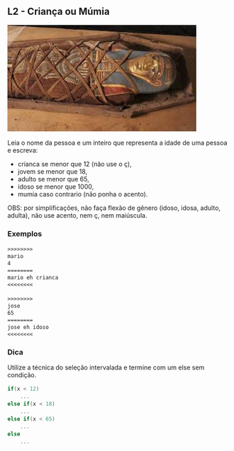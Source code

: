 ## L2 - Criança ou Múmia


![](__capa.jpg)

Leia o nome da pessoa e um inteiro que representa a idade de uma pessoa e escreva:

*   crianca se menor que 12 (não use o ç),
*   jovem se menor que 18,
*   adulto se menor que 65,
*   idoso se menor que 1000,
*   mumia caso contrario (não ponha o acento).

OBS: por simplificações, não faça flexão de gênero (idoso, idosa, adulto, adulta), não use acento, nem ç, nem maiúscula. 


### Exemplos

```
>>>>>>>>
mario
4
========
mario eh crianca
<<<<<<<<

>>>>>>>>
jose
65
========
jose eh idoso
<<<<<<<<
```

### Dica
Utilize a técnica do seleção intervalada e termine com um else sem condição.

```c
if(x < 12)  
    ...  
else if(x < 18)  
    ...
else if(x < 65)  
    ...
else
    ...
```

